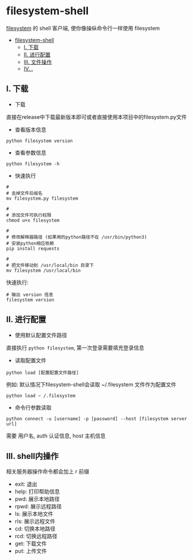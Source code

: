 # filesystem-shell

[filesystem](https://github.com/i-curve/filesystem) 的 shell 客户端, 使你像操纵命令行一样使用 filesystem

<!-- TOC -->

* [filesystem-shell](#filesystem-shell)
    * [I. 下载](#i-下载)
    * [II. 进行配置](#ii-进行配置)
    * [III. 文件操作](#iii-文件操作)
    * [IV. .](#iv-)

<!-- TOC -->

## I. 下载

- 下载

直接在release中下载最新版本即可或者直接使用本项目中的filesystem.py文件

- 查看版本信息

```shell
python filesystem version
```

- 查看参数信息

```shell
python filesystem -h
```

- 快速执行

```shell
# 
# 去掉文件后缀名
mv filesystem.py filesystem

#
# 添加文件可执行权限
chmod u+x filesystem

# 
# 修改解释器路径 (如果用的python路径不在 /usr/bin/python3)
# 安装python相应依赖
pip install requests

# 
# 把文件移动到 /usr/local/bin 目录下
mv filesystem /usr/local/bin
```

快速执行:

```shell
# 输出 version 信息
filesystem version
```

## II. 进行配置

- 使用默认配置文件路径

直接执行 ```python filesystem```, 第一次登录需要填充登录信息

- 读取配置文件

```shell
python load [配置配置文件路径]
```

例如: 默认情况下filesystem-shell会读取 ~/.filesystem 文件作为配置文件

```shell
python load ~ /.filesystem
```

- 命令行参数读取

```shell
python connect -u [username] -p [password] --host [filesystem server url]
```

需要 用户名, auth 认证信息, host 主机信息

## III. shell内操作

相关服务器操作命令都会加上 r 前缀

- exit: 退出
- help: 打印帮助信息
- pwd: 展示本地路径
- rpwd: 展示远程路径
- ls: 展示本地文件
- rls: 展示远程文件
- cd: 切换本地路径
- rcd: 切换远程路径
- get: 下载文件
- put: 上传文件


